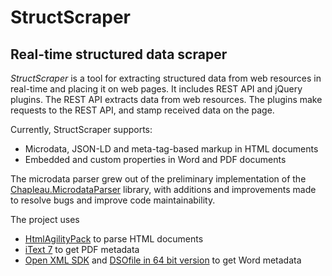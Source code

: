 # StructScraper
## Real-time structured data scraper
*StructScraper* is a tool for extracting structured data from web resources in real-time and placing it on web pages.  It includes REST API and jQuery plugins. The REST API extracts data from web resources. The plugins make requests to the REST API, and stamp received data   on the page. 

Currently, StructScraper supports:
* Microdata,  JSON-LD and meta-tag-based markup  in HTML documents
* Embedded and custom properties in Word and PDF documents

The microdata parser grew out of the preliminary implementation of the [Chapleau.MicrodataParser]( https://archive.codeplex.com/?p=microdata) library, with additions and improvements made to resolve bugs and improve code maintainability.

The project uses 
*	[HtmlAgilityPack]( https://www.nuget.org/packages/HtmlAgilityPack/) to parse HTML documents 
*	[iText 7]( https://www.nuget.org/packages/itext7/) to get PDF metadata
*	[Open XML SDK](https://www.microsoft.com/en-us/download/details.aspx?id=30425/)  and 
[DSOfile in 64 bit version]( https://www.codeproject.com/tips/1118708/bit-application-can-not-use-dsofile) to get Word metadata 

